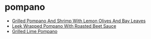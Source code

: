 # pompano

 * [Grilled Pompano And Shrimp With Lemon Olives And Bay Leaves](../../index/g/grilled-pompano-and-shrimp-with-lemon-olives-and-bay-leaves-15626.json)
 * [Leek Wrapped Pompano With Roasted Beet Sauce](../../index/l/leek-wrapped-pompano-with-roasted-beet-sauce-10044.json)
 * [Grilled Lime Pompano](../../index/g/grilled-lime-pompano.json)
